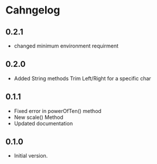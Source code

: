 # Cahngelog

## 0.2.1

- changed minimum environment requirment

## 0.2.0

- Added String methods Trim Left/Right for a specific char

## 0.1.1

- Fixed error in powerOfTen() method
- New scale() Method
- Updated documentation

## 0.1.0

- Initial version.
